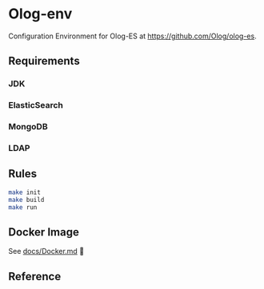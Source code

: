 # Olog-env

Configuration Environment for Olog-ES at <https://github.com/Olog/olog-es>.

## Requirements

### JDK

### ElasticSearch

### MongoDB

### LDAP

## Rules

```bash
make init
make build
make run
```

## Docker Image

See [docs/Docker.md](docs/Docker.md) :whale:

## Reference

